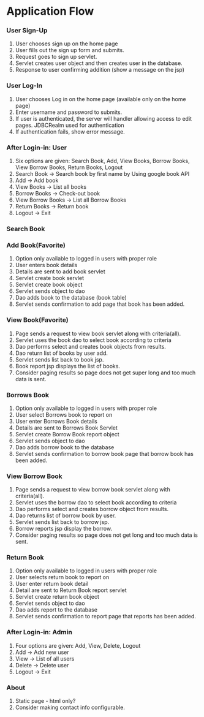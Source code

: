 
# Application Flow

### User Sign-Up
1. User chooses sign up on the home page
1. User fills out the sign up form and submits.
1. Request goes to sign up servlet.
1. Servlet creates user object and then creates user in the database.
1. Response to user confirming addition (show a message on the jsp)

### User Log-In
1. User chooses Log in on the home page (available only on the home page)
1. Enter username and password to submits.
1. If user is authenticated, the server will handler allowing access to edit pages. JDBCRealm used for authentication
1. If authentication fails, show error message.

### After Login-in: User
1. Six options are given: Search Book, Add, View Books, Borrow Books, View Borrow Books, Return Books, Logout
1. Search Book -> Search book by first name by Using google book API
1. Add -> Add book
1. View Books -> List all books
1. Borrow Books -> Check-out book
1. View Borrow Books ->  List all Borrow Books
1. Return Books -> Return book
1. Logout -> Exit

### Search Book

### Add Book(Favorite)
1. Option only available to logged in users with proper role
1. User enters book details
1. Details are sent to add book servlet
1. Servlet create book servlet
1. Servlet create book object
1. Servlet sends object to dao
1. Dao adds book to the database (book table)
1. Servlet sends confirmation to add page that book has been added.

### View Book(Favorite)
1. Page sends a request to view book servlet along with criteria(all).
1. Servlet uses the book dao to select book according to criteria
1. Dao performs select and creates book objects from results.
1. Dao return list of books by user add.
1. Servlet sends list back to book jsp.
1. Book report jsp displays the list of books.
1. Consider paging results so page does not get super long and too much data is sent.

### Borrows Book
1. Option only available to logged in users with proper role
1. User select Borrows book to report on
1. User enter Borrows Book details
1. Details are sent to Borrows Book Servlet
1. Servlet create Borrow Book report object
1. Servlet sends object to dao
1. Dao adds borrow book to the database
1. Servlet sends confirmation to borrow book page that borrow book has been added.

### View Borrow Book
1. Page sends a request to view borrow book servlet along with criteria(all).
1. Servlet uses the borrow dao to select book according to criteria
1. Dao performs select and creates borrow object from results.
1. Dao returns list of borrow book by user.
1. Servlet sends list back to borrow jsp.
1. Borrow reports jsp display the borrow.
1. Consider paging results so page does not get long and too much data is sent.

### Return Book
1. Option only available to logged in users with proper role
1. User selects return book to report on
1. User enter return book detail
1. Detail are sent to Return Book report servlet
1. Servlet create return book object
1. Servlet sends object to dao
1. Dao adds report to the database
1. Servlet sends confirmation to report page that reports has been added.

### After Login-in: Admin
1. Four options are given: Add, View, Delete, Logout
1. Add -> Add new user
1. View -> List of all users 
1. Delete -> Delete user
1. Logout -> Exit


### About
1. Static page - html only?
1. Consider making contact info configurable. 




